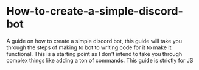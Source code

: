 # How-to-create-a-simple-discord-bot
A guide on how to create a simple discord bot, this guide will take you through the steps of making to bot to writing code for it to make it functional. This is a starting point as I don't intend to take you through complex things like adding a ton of commands. This guide is strictly for JS
